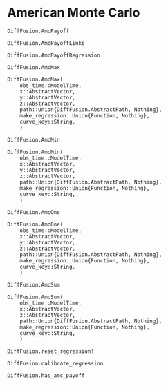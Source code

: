 # American Monte Carlo

```@docs
DiffFusion.AmcPayoff
```

```@docs
DiffFusion.AmcPayoffLinks
```

```@docs
DiffFusion.AmcPayoffRegression
```

```@docs
DiffFusion.AmcMax
```

```@docs
DiffFusion.AmcMax(
    obs_time::ModelTime,
    x::AbstractVector,
    y::AbstractVector,
    z::AbstractVector,
    path::Union{DiffFusion.AbstractPath, Nothing},
    make_regression::Union{Function, Nothing},
    curve_key::String,
    )
```

```@docs
DiffFusion.AmcMin
```

```@docs
DiffFusion.AmcMin(
    obs_time::ModelTime,
    x::AbstractVector,
    y::AbstractVector,
    z::AbstractVector,
    path::Union{DiffFusion.AbstractPath, Nothing},
    make_regression::Union{Function, Nothing},
    curve_key::String,
    )
```

```@docs
DiffFusion.AmcOne
```

```@docs
DiffFusion.AmcOne(
    obs_time::ModelTime,
    x::AbstractVector,
    y::AbstractVector,
    z::AbstractVector,
    path::Union{DiffFusion.AbstractPath, Nothing},
    make_regression::Union{Function, Nothing},
    curve_key::String,
    )
```

```@docs
DiffFusion.AmcSum
```

```@docs
DiffFusion.AmcSum(
    obs_time::ModelTime,
    x::AbstractVector,
    z::AbstractVector,
    path::Union{DiffFusion.AbstractPath, Nothing},
    make_regression::Union{Function, Nothing},
    curve_key::String,
    )
```

```@docs
DiffFusion.reset_regression!
```

```@docs
DiffFusion.calibrate_regression
```

```@docs
DiffFusion.has_amc_payoff
```

